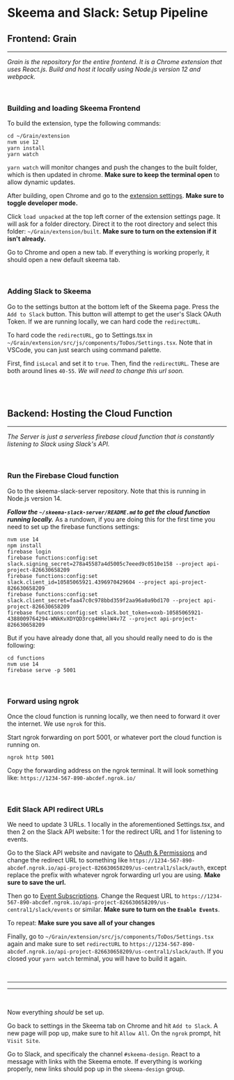 # **Skeema and Slack: Setup Pipeline**


## **Frontend: Grain**

---

_Grain is the repository for the entire frontend. It is a Chrome extension that uses React.js. Build and host it locally using Node.js version 12 and webpack._

</br>

### **Building and loading Skeema Frontend**

To build the extension, type the following commands:

```
cd ~/Grain/extension
nvm use 12
yarn install
yarn watch
```

`yarn watch` will monitor changes and push the changes to the built folder, which is then updated in chrome. **Make sure to keep the terminal open** to allow dynamic updates.

After building, open Chrome and go to the [extension settings](chrome://extensions/). **Make sure to toggle developer mode.**

Click `load unpacked` at the top left corner of the extension settings page. It will ask for a folder directory. Direct it to the root directory and select this folder:
`~/Grain/extension/built`. **Make sure to turn on the extension if it isn't already.**

Go to Chrome and open a new tab. If everything is working properly, it should open a new default skeema tab.

</br>

### **Adding Slack to Skeema**

Go to the settings button at the bottom left of the Skeema page. Press the `Add to Slack` button. This button will attempt to get the user's Slack OAuth Token. If we are running locally, we can hard code the `redirectURL`.

To hard code the `redirectURL`, go to Settings.tsx in `~/Grain/extension/src/js/components/ToDos/Settings.tsx`.
Note that in VSCode, you can just search using command palette.

First, find `isLocal` and set it to `true`. Then, find the `redirectURL`. These are both around lines `40-55`. _We will need to change this url soon._

</br>
</br>

## **Backend: Hosting the Cloud Function**

---

_The Server is just a serverless firebase cloud function that is constantly listening to Slack using Slack's API._

</br>

### **Run the Firebase Cloud function**

Go to the skeema-slack-server repository. Note that this is running in Node.js version 14.

**_Follow the `~/skeema-slack-server/README.md` to get the cloud function running locally._**
As a rundown, if you are doing this for the first time you need to set up the firebase functions settings:
```
nvm use 14
npm install
firebase login
firebase functions:config:set slack.signing_secret=278a45587a4d5005c7eeed9c0510e158 --project api-project-826630658209
firebase functions:config:set slack.client_id=10585065921.4396970429604 --project api-project-826630658209
firebase functions:config:set slack.client_secret=faa47c0c978bbd359f2aa96a0a9bd170 --project api-project-826630658209
firebase functions:config:set slack.bot_token=xoxb-10585065921-4388009764294-WNkKvXDYQD3rcg4HHelW4v7Z --project api-project-826630658209
```

But if you have already done that, all you should really need to do is the following:
```
cd functions
nvm use 14
firebase serve -p 5001
```

</br>

### **Forward using ngrok**

Once the cloud function is running locally, we then need to forward it over the internet. We use `ngrok` for this.

Start ngrok forwarding on port 5001, or whatever port the cloud function is running on.

```
ngrok http 5001
```

Copy the forwarding address on the ngrok terminal.
It will look something like: `https://1234-567-890-abcdef.ngrok.io/`

</br>

### **Edit Slack API redirect URLs**

We need to update 3 URLs. 1 locally in the aforementioned Settings.tsx, and then 2 on the Slack API website: 1 for the redirect URL and 1 for listening to events.

Go to the Slack API website and navigate to [OAuth & Permissions](https://api.slack.com/apps/A04BNUJCMHS/oauth) and change the redirect URL to something like `https://1234-567-890-abcdef.ngrok.io/api-project-826630658209/us-central1/slack/auth`, except replace the prefix with whatever ngrok forwarding url you are using. **Make sure to save the url.**

Then go to [Event Subscriptions](https://api.slack.com/apps/A04BNUJCMHS/event-subscriptions). Change the Request URL to `https://1234-567-890-abcdef.ngrok.io/api-project-826630658209/us-central1/slack/events` or similar. **Make sure to turn on the `Enable Events`**.

To repeat: **Make sure you save all of your changes**

Finally, go to `~/Grain/extension/src/js/components/ToDos/Settings.tsx` again and make sure to set `redirectURL` to `https://1234-567-890-abcdef.ngrok.io/api-project-826630658209/us-central1/slack/auth`. If you closed your `yarn watch` terminal, you will have to build it again.

</br>

---
---

</br>

Now everything _should_ be set up.

Go back to settings in the Skeema tab on Chrome and hit `Add to Slack`. A new page will pop up, make sure to hit `Allow All`. On the `ngrok` prompt, hit `Visit Site`.

Go to Slack, and specificaly the channel `#skeema-design`. React to a message with links with the Skeema emote. If everything is working properly, new links should pop up in the `skeema-design` group.
